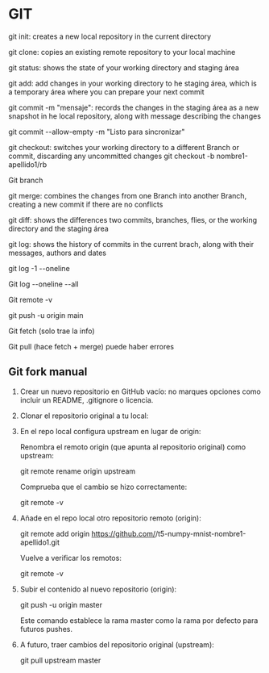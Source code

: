# GIT

git init: creates a new local repository in the current directory

git clone: copies an existing remote repository to your local machine

git status: shows the state of your working directory and staging área

git add: add changes in your working directory to he staging área, which is a temporary área where you can prepare your next commit

git commit -m "mensaje": records the changes in the staging área as a new snapshot in he local repository, along with  message describing the changes

git commit --allow-empty -m "Listo para sincronizar"

git checkout: switches your working directory to a different Branch or commit, discarding any uncommitted changes
git checkout -b nombre1-apellido1/rb

Git branch

git merge: combines the changes from one Branch into another Branch, creating a new commit if there are no conflicts

git diff: shows the differences two commits, branches, flies, or the working directory and the staging área

git log: shows the history of commits in the current brach, along with their messages, authors and dates

git log -1 --oneline

Git log --oneline --all

Git remote -v

git push -u origin main

Git fetch (solo trae la info)

Git pull (hace fetch + merge) puede haber errores

## Git fork manual

1. Crear un nuevo repositorio en GitHub vacío: no marques opciones como incluir un README, .gitignore o licencia.

2. Clonar el repositorio original a tu local:

3. En el repo local configura upstream en lugar de origin:
    
    Renombra el remoto origin (que apunta al repositorio original) como upstream:

    git remote rename origin upstream
    
    Comprueba que el cambio se hizo correctamente:

    git remote -v

4. Añade en el repo local otro repositorio remoto (origin):

    git remote add origin https://github.com/<tu-usuario>/t5-numpy-mnist-nombre1-apellido1.git

    Vuelve a verificar los remotos:

    git remote -v

5. Subir el contenido al nuevo repositorio (origin):
    
    git push -u origin master

    Este comando establece la rama master como la rama por defecto para futuros pushes.

6. A futuro, traer cambios del repositorio original (upstream):

    git pull upstream master
    